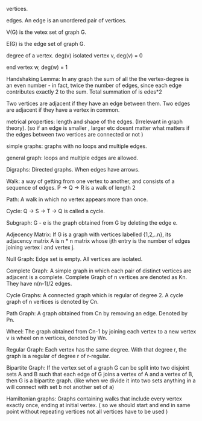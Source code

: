 vertices.

edges. An edge is an unordered pair of vertices.

V(G) is the vetex set of graph G.

E(G) is the edge set of graph G.

degree of a vertex. deg(v)
isolated vertex v, deg(v) = 0

end vertex w, deg(w) = 1

Handshaking Lemma: In any graph the sum of all the the vertex-degree is an even number - in fact, twice the
number of edges, since each edge contributes exactly 2 to the sum.
Total summation of is edes*2

Two vertices are adjacent if they have an edge between them.
Two edges are adjacent if they have a vertex in common.

metrical properties: length and shape of the edges. (Irrelevant in graph theory).
(so if an edge is smaller , larger etc  doesnt matter what matters if the edges between two vertices are connected or not ) 

simple graphs: graphs with no loops and multiple edges.

general graph: loops and multiple edges are allowed.

Digraphs: Directed graphs. When edges have arrows.

Walk: a way of getting from one vertex to another, and consists of a sequence of edges. P -> Q -> R is a
walk of length 2

Path: A walk in which no vertex appears more than once.

Cycle: Q -> S -> T -> Q is called a cycle.

Subgraph: G - e is the graph obtained from G by deleting the edge e.

Adjecency Matrix:
If G is a graph with vertices labelled {1,2,..n}, its adjacency matrix A is n * n matrix whose
ijth entry is the number of edges joining vertex i and vertex j.

Null Graph: Edge set is empty. All vertices are isolated.

Complete Graph: A simple graph in which each pair of distinct vertices are adjacent is a complete.
Complete Graph of n vertices are denoted as Kn. They have n(n-1)/2 edges.

Cycle Graphs: A connected graph which is regular of degree 2. A cycle graph of n vertices is denoted
by Cn.

Path Graph: A graph obtained from Cn by removing an edge. Denoted by Pn.

Wheel: The graph obtained from Cn-1 by joining each vertex to a new vertex v is wheel on n vertices,
denoted by Wn.

Regular Graph: Each vertex has the same degree. With that degree r, the graph is a regular of degree r
of r-regular.

Bipartite Graph: If the vertex set of a graph G can be split into two disjoint sets A and B such that
each edge of G joins a vertex of A and a vertex of B, then G is a bipartite graph.
(like when we divide it into two sets anything in a will connect with set b not another set of a)


Hamiltonian graphs: Graphs containing walks that include every vertex exactly once, ending at
initial vertex. ( so we should start and end in same point without repeating vertices not all vertices have to be used )
